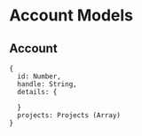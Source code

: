 # Account Models

## Account

```
{
  id: Number,
  handle: String,
  details: {
    
  }
  projects: Projects (Array)
}
```
